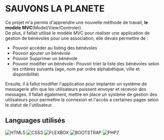 # SAUVONS LA PLANETE

Ce projet m'a permis d'apprendre une nouvelle méthode de travail, <strong>le modèle MVC</strong>(Model/View/Controler).<br>De plus, il fallait utilisé le modèle MVC pour réaliser une application de gestion de bénévoles pour une association, elle devais permettre de :

* Pouvoir accéder au listing des bénévoles
* Pouvoir ajouter un bénévole
* Pouvoir Supprimer un bénévole
* Pouvoir modifier un bénévole- Pouvoir trier la liste des bénévoles selon les critères suivants (age, nom par ordre alphabétique, ville et disponibilité) 

Ensuite, il à fallut modifier l'application pour implanter un système de messagerie afin que les utilisateurs puissent envoyer et recevoir des messages.
Il fallait également, mettre en place un système de gestion des utilisateurs pour permettre la connexion et l'accès a certaines pages selon le statut de l'utilisateur.




## Languages utilisés
![HTML5](https://img.shields.io/badge/-HTML5-orange.svg)
![CSS3](https://img.shields.io/badge/-CSS3-blue.svg)
![FLEXBOX](https://img.shields.io/badge/-FLEXBOX-lightblue.svg)
![BOOTSTRAP](https://img.shields.io/badge/-BOOTSTRAP-PURPLE.svg)
![PHP7](https://img.shields.io/badge/-PHP7-green.svg)
